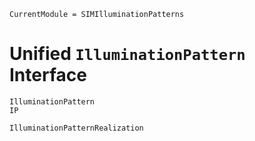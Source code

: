 ```@meta
CurrentModule = SIMIlluminationPatterns
```

# Unified `IlluminationPattern` Interface

```@docs
IlluminationPattern
IP
```

```@docs
IlluminationPatternRealization
```
